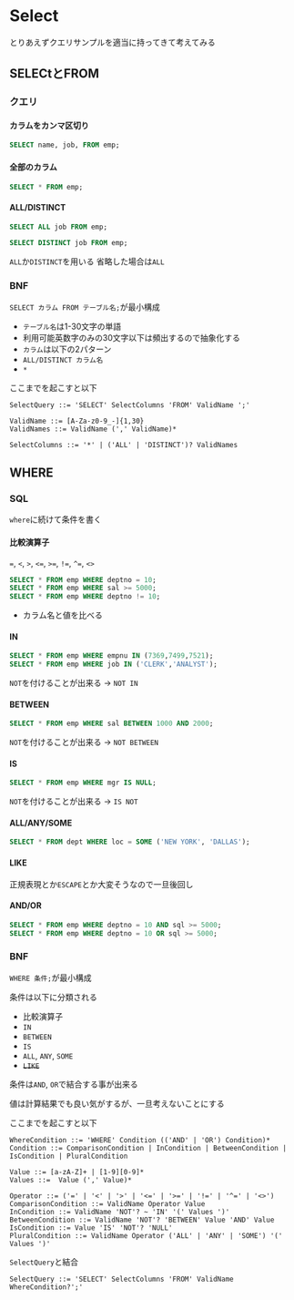 # Select
とりあえずクエリサンプルを適当に持ってきて考えてみる

## SELECtとFROM
### クエリ
#### カラムをカンマ区切り
```Sql
SELECT name, job, FROM emp;
```

#### 全部のカラム
```Sql
SELECT * FROM emp;
```

#### ALL/DISTINCT
```Sql
SELECT ALL job FROM emp;

SELECT DISTINCT job FROM emp;
```

`ALL`か`DISTINCT`を用いる
省略した場合は`ALL`

### BNF
`SELECT カラム FROM テーブル名;`が最小構成

+ `テーブル名`は1-30文字の単語
 + 利用可能英数字のみの30文字以下は頻出するので抽象化する
+ `カラム`は以下の2パターン
 + `ALL/DISTINCT カラム名`
 + `*`

ここまでを起こすと以下

```
SelectQuery ::= 'SELECT' SelectColumns 'FROM' ValidName ';'

ValidName ::= [A-Za-z0-9_-]{1,30}
ValidNames ::= ValidName (',' ValidName)*

SelectColumns ::= '*' | ('ALL' | 'DISTINCT')? ValidNames
```

## WHERE
### SQL
`where`に続けて条件を書く

#### 比較演算子
`=`, `<`, `>`, `<=`, `>=`, `!=`, `^=`, `<>`

```Sql
SELECT * FROM emp WHERE deptno = 10;
SELECT * FROM emp WHERE sal >= 5000;
SELECT * FROM emp WHERE deptno != 10;
```

+ カラム名と値を比べる

#### IN
```Sql
SELECT * FROM emp WHERE empnu IN (7369,7499,7521);
SELECT * FROM emp WHERE job IN ('CLERK','ANALYST');
```

`NOT`を付けることが出来る -> `NOT IN`

#### BETWEEN
```Sql
SELECT * FROM emp WHERE sal BETWEEN 1000 AND 2000;
```

`NOT`を付けることが出来る -> `NOT BETWEEN`

#### IS
```Sql
SELECT * FROM emp WHERE mgr IS NULL;
```

`NOT`を付けることが出来る -> `IS NOT`

#### ALL/ANY/SOME
```Sql
SELECT * FROM dept WHERE loc = SOME ('NEW YORK', 'DALLAS');
```

#### LIKE
正規表現とか`ESCAPE`とか大変そうなので一旦後回し

#### AND/OR
```Sql
SELECT * FROM emp WHERE deptno = 10 AND sql >= 5000;
SELECT * FROM emp WHERE deptno = 10 OR sql >= 5000;
```

### BNF
`WHERE 条件;`が最小構成

条件は以下に分類される

+ 比較演算子
+ `IN`
+ `BETWEEN`
+ `IS`
+ `ALL`, `ANY`, `SOME`
+ ~~`LIKE`~~

条件は`AND`, `OR`で結合する事が出来る

値は計算結果でも良い気がするが、一旦考えないことにする

ここまでを起こすと以下

```
WhereCondition ::= 'WHERE' Condition (('AND' | 'OR') Condition)* 
Condition ::= ComparisonCondition | InCondition | BetweenCondition | IsCondition | PluralCondition

Value ::= [a-zA-Z]+ | [1-9][0-9]*
Values ::=  Value (',' Value)*

Operator ::= ('=' | '<' | '>' | '<=' | '>=' | '!=' | '^=' | '<>')
ComparisonCondition ::= ValidName Operator Value
InCondition ::= ValidName 'NOT'? ~ 'IN' '(' Values ')'
BetweenCondition ::= ValidName 'NOT'? 'BETWEEN' Value 'AND' Value
IsCondition ::= Value 'IS' 'NOT'? 'NULL'
PluralCondition ::= ValidName Operator ('ALL' | 'ANY' | 'SOME') '(' Values ')'
```

`SelectQuery`と結合

```
SelectQuery ::= 'SELECT' SelectColumns 'FROM' ValidName WhereCondition?';'
```
